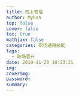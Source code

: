 ```yaml
---
title: 向上管理
author: Myhaa
top: false
cover: false
toc: true
mathjax: false
categories: 职场通用技能
tags:
  - 职场晋升
date: 2019-11-20 10:23:21
img:
coverImg:
password:
summary:
---
```

